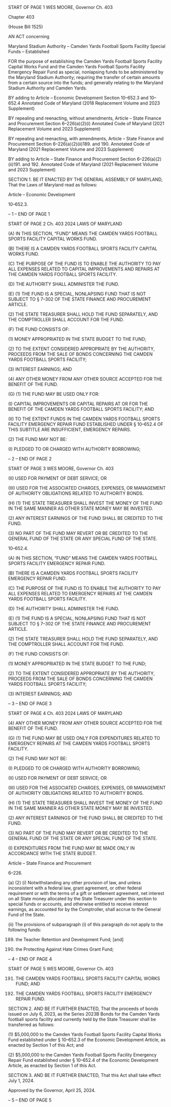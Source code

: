 START OF PAGE 1
WES MOORE, Governor Ch. 403

Chapter 403

(House Bill 1525)

AN ACT concerning

Maryland Stadium Authority – Camden Yards Football Sports Facility Special
Funds – Established

FOR the purpose of establishing the Camden Yards Football Sports Facility Capital Works
Fund and the Camden Yards Football Sports Facility Emergency Repair Fund as
special, nonlapsing funds to be administered by the Maryland Stadium Authority;
requiring the transfer of certain amounts from a certain source into the funds; and
generally relating to the Maryland Stadium Authority and Camden Yards.

BY adding to
Article – Economic Development
Section 10–652.3 and 10–652.4
Annotated Code of Maryland
(2018 Replacement Volume and 2023 Supplement)

BY repealing and reenacting, without amendments,
Article – State Finance and Procurement
Section 6–226(a)(2)(i)
Annotated Code of Maryland
(2021 Replacement Volume and 2023 Supplement)

BY repealing and reenacting, with amendments,
Article – State Finance and Procurement
Section 6–226(a)(2)(ii)189. and 190.
Annotated Code of Maryland
(2021 Replacement Volume and 2023 Supplement)

BY adding to
Article – State Finance and Procurement
Section 6–226(a)(2)(ii)191. and 192.
Annotated Code of Maryland
(2021 Replacement Volume and 2023 Supplement)

SECTION 1. BE IT ENACTED BY THE GENERAL ASSEMBLY OF MARYLAND,
That the Laws of Maryland read as follows:

Article – Economic Development

10–652.3.

– 1 –
END OF PAGE 1

START OF PAGE 2
Ch. 403 2024 LAWS OF MARYLAND

(A) IN THIS SECTION, “FUND” MEANS THE CAMDEN YARDS FOOTBALL
SPORTS FACILITY CAPITAL WORKS FUND.

(B) THERE IS A CAMDEN YARDS FOOTBALL SPORTS FACILITY CAPITAL
WORKS FUND.

(C) THE PURPOSE OF THE FUND IS TO ENABLE THE AUTHORITY TO PAY ALL
EXPENSES RELATED TO CAPITAL IMPROVEMENTS AND REPAIRS AT THE CAMDEN
YARDS FOOTBALL SPORTS FACILITY.

(D) THE AUTHORITY SHALL ADMINISTER THE FUND.

(E) (1) THE FUND IS A SPECIAL, NONLAPSING FUND THAT IS NOT
SUBJECT TO § 7–302 OF THE STATE FINANCE AND PROCUREMENT ARTICLE.

(2) THE STATE TREASURER SHALL HOLD THE FUND SEPARATELY,
AND THE COMPTROLLER SHALL ACCOUNT FOR THE FUND.

(F) THE FUND CONSISTS OF:

(1) MONEY APPROPRIATED IN THE STATE BUDGET TO THE FUND;

(2) TO THE EXTENT CONSIDERED APPROPRIATE BY THE AUTHORITY,
PROCEEDS FROM THE SALE OF BONDS CONCERNING THE CAMDEN YARDS
FOOTBALL SPORTS FACILITY;

(3) INTEREST EARNINGS; AND

(4) ANY OTHER MONEY FROM ANY OTHER SOURCE ACCEPTED FOR
THE BENEFIT OF THE FUND.

(G) (1) THE FUND MAY BE USED ONLY FOR:

(I) CAPITAL IMPROVEMENTS OR CAPITAL REPAIRS AT OR FOR
THE BENEFIT OF THE CAMDEN YARDS FOOTBALL SPORTS FACILITY; AND

(II) TO THE EXTENT FUNDS IN THE CAMDEN YARDS FOOTBALL
SPORTS FACILITY EMERGENCY REPAIR FUND ESTABLISHED UNDER § 10–652.4 OF
THIS SUBTITLE ARE INSUFFICIENT, EMERGENCY REPAIRS.

(2) THE FUND MAY NOT BE:

(I) PLEDGED TO OR CHARGED WITH AUTHORITY BORROWING;

– 2 –
END OF PAGE 2

START OF PAGE 3
WES MOORE, Governor Ch. 403

(II) USED FOR PAYMENT OF DEBT SERVICE; OR

(III) USED FOR THE ASSOCIATED CHARGES, EXPENSES, OR
MANAGEMENT OF AUTHORITY OBLIGATIONS RELATED TO AUTHORITY BONDS.

(H) (1) THE STATE TREASURER SHALL INVEST THE MONEY OF THE FUND
IN THE SAME MANNER AS OTHER STATE MONEY MAY BE INVESTED.

(2) ANY INTEREST EARNINGS OF THE FUND SHALL BE CREDITED TO
THE FUND.

(3) NO PART OF THE FUND MAY REVERT OR BE CREDITED TO THE
GENERAL FUND OF THE STATE OR ANY SPECIAL FUND OF THE STATE.

10–652.4.

(A) IN THIS SECTION, “FUND” MEANS THE CAMDEN YARDS FOOTBALL
SPORTS FACILITY EMERGENCY REPAIR FUND.

(B) THERE IS A CAMDEN YARDS FOOTBALL SPORTS FACILITY EMERGENCY
REPAIR FUND.

(C) THE PURPOSE OF THE FUND IS TO ENABLE THE AUTHORITY TO PAY ALL
EXPENSES RELATED TO EMERGENCY REPAIRS AT THE CAMDEN YARDS FOOTBALL
SPORTS FACILITY.

(D) THE AUTHORITY SHALL ADMINISTER THE FUND.

(E) (1) THE FUND IS A SPECIAL, NONLAPSING FUND THAT IS NOT
SUBJECT TO § 7–302 OF THE STATE FINANCE AND PROCUREMENT ARTICLE.

(2) THE STATE TREASURER SHALL HOLD THE FUND SEPARATELY,
AND THE COMPTROLLER SHALL ACCOUNT FOR THE FUND.

(F) THE FUND CONSISTS OF:

(1) MONEY APPROPRIATED IN THE STATE BUDGET TO THE FUND;

(2) TO THE EXTENT CONSIDERED APPROPRIATE BY THE AUTHORITY,
PROCEEDS FROM THE SALE OF BONDS CONCERNING THE CAMDEN YARDS
FOOTBALL SPORTS FACILITY;

(3) INTEREST EARNINGS; AND

– 3 –
END OF PAGE 3

START OF PAGE 4
Ch. 403 2024 LAWS OF MARYLAND

(4) ANY OTHER MONEY FROM ANY OTHER SOURCE ACCEPTED FOR
THE BENEFIT OF THE FUND.

(G) (1) THE FUND MAY BE USED ONLY FOR EXPENDITURES RELATED TO
EMERGENCY REPAIRS AT THE CAMDEN YARDS FOOTBALL SPORTS FACILITY.

(2) THE FUND MAY NOT BE:

(I) PLEDGED TO OR CHARGED WITH AUTHORITY BORROWING;

(II) USED FOR PAYMENT OF DEBT SERVICE; OR

(III) USED FOR THE ASSOCIATED CHARGES, EXPENSES, OR
MANAGEMENT OF AUTHORITY OBLIGATIONS RELATED TO AUTHORITY BONDS.

(H) (1) THE STATE TREASURER SHALL INVEST THE MONEY OF THE FUND
IN THE SAME MANNER AS OTHER STATE MONEY MAY BE INVESTED.

(2) ANY INTEREST EARNINGS OF THE FUND SHALL BE CREDITED TO
THE FUND.

(3) NO PART OF THE FUND MAY REVERT OR BE CREDITED TO THE
GENERAL FUND OF THE STATE OR ANY SPECIAL FUND OF THE STATE.

(I) EXPENDITURES FROM THE FUND MAY BE MADE ONLY IN ACCORDANCE
WITH THE STATE BUDGET.

Article – State Finance and Procurement

6–226.

(a) (2) (i) Notwithstanding any other provision of law, and unless
inconsistent with a federal law, grant agreement, or other federal requirement or with the
terms of a gift or settlement agreement, net interest on all State money allocated by the
State Treasurer under this section to special funds or accounts, and otherwise entitled to
receive interest earnings, as accounted for by the Comptroller, shall accrue to the General
Fund of the State.

(ii) The provisions of subparagraph (i) of this paragraph do not apply
to the following funds:

189. the Teacher Retention and Development Fund; [and]

190. the Protecting Against Hate Crimes Grant Fund;

– 4 –
END OF PAGE 4

START OF PAGE 5
WES MOORE, Governor Ch. 403

191. THE CAMDEN YARDS FOOTBALL SPORTS FACILITY
CAPITAL WORKS FUND; AND

192. THE CAMDEN YARDS FOOTBALL SPORTS FACILITY
EMERGENCY REPAIR FUND.

SECTION 2. AND BE IT FURTHER ENACTED, That the proceeds of bonds issued
on July 6, 2023, as the Series 2023B Bonds for the Camden Yards football sports facility
and currently held by the State Treasurer shall be transferred as follows:

(1) $5,000,000 to the Camden Yards Football Sports Facility Capital Works
Fund established under § 10–652.3 of the Economic Development Article, as enacted by
Section 1 of this Act; and

(2) $5,000,000 to the Camden Yards Football Sports Facility Emergency
Repair Fund established under § 10–652.4 of the Economic Development Article, as enacted
by Section 1 of this Act.

SECTION 3. AND BE IT FURTHER ENACTED, That this Act shall take effect July
1, 2024.

Approved by the Governor, April 25, 2024.

– 5 –
END OF PAGE 5